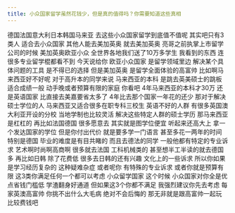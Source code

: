 ```yaml
---
title: 小众国家留学虽然花钱少，但是真的值得吗？你需要知道这些真相
---
```

德国法国意大利日本韩国马来亚
去这些小众国家留学到底值不值呢
其实吧只有3类人
适合去小众国家
其他人能去美加英奥
就去美加英奥
亮哥之前执掌上市留学公司的时候
美加英奥欧亚小众
全世界各地我们送了10万多学生
我看到的东西
连很多专业留学棍都看不到
今天说给你
欧亚小众国家
是留学领域里边
解决某个具体问题的工具
是不得已的选择
但是美加英奥
是留学全面体验的高富帅
比如啊马来西亚好不好呢
对于高升本的同学来说
马来西亚的本科
是跳去英美硕士的跳板
适合成绩一般
动手晚或者预算有限的家庭
你看吧 4年马来西亚的本科才30万
还是英语国家
比直接去美嘉要省太多了
4年比去那个国家一年花的还少
那对于解决硕士学位的人
马来西亚又适合很多在职专科三校生
英语不好的人群
有很多英国澳大利亚开设的分校
当地学制也比较灵活
解决这些特定人群的硕士学历
那马来西亚是杠杠的
再比如法国德国
很多愿意去
其实就是图学位便宜
听起来还高大上
拿一个发达国家的学位
但是你付出代价
就是要多学一门语言
甚至多花一两年的时间
特别是德国
毕业的难度是有目共睹的
而且去德法的同学
一般他都有特定的专业诉求
艺术啊时尚啊高商啊
很多就去法国
工科机械类的
甚至想半工半读的就去德国多
再比如日韩
除了花费低
很多去日韩的还有兴趣
文化上的一些诉求
所以你如果是学习经历复杂的
这种疑难杂症
或者呢你
有特殊的专业诉求
或者你就是预算有限
这3类你满足任何一个都可以考虑
小众留学国家
这个时候
小众国家对你全是优点省钱门槛低
学渣翻身好通道
但如果这3个你都不满足
我强烈建议你先去考虑
每家英澳高富帅
你挑不出什么大毛病
绝对不会后悔的
那无非就是跟高富帅一起玩
比较费钱吧
